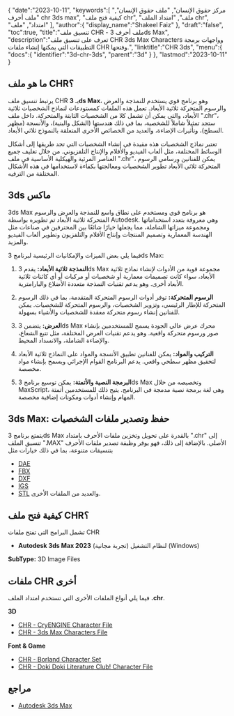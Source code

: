 {
   "date":"2023-10-11",
   "keywords":[
"مركز حقوق الإنسان",
       "ملف حقوق الإنسان",
       "ملف أحرف chr 3ds max",
       "كيفية فتح ملف chr",
       "ملف",
       "امتداد الملف chr",
       "امتداد",
       "ملف"
   ],
   "author":{
      "display_name":"Shakeel Faiz"
   },
   "draft":"false",
   "toc":true,
   "title":"تنسيق ملف CHR - ملف أحرف 3ds Max",
   "description":"تعرف على تنسيق ملف CHR 3ds Max Characters وواجهات برمجة التطبيقات التي يمكنها إنشاء ملفات CHR وفتحها.",
   "linktitle":"CHR 3ds",
   "menu":{
      "docs":{
         "identifier":"3d-chr-3ds",
         "parent":"3d"
      }
   },
   "lastmod":"2023-10-11"
}

## ما هو ملف CHR؟

يرتبط تنسيق ملف CHR بـ **3ds Max**، وهو برنامج قوي يستخدم للنمذجة والعرض والرسوم المتحركة ثلاثية الأبعاد. تعمل هذه الملفات كمستودعات لنماذج الشخصيات ثلاثية الأبعاد، والتي يمكن أن تشمل كلا من الشخصيات الثابتة والمتحركة. داخل ملف ".chr"، ستجد تمثيلاً شاملاً للشخصية، بما في ذلك هندستها (الشكل والبنية)، والأنسجة (مظهر السطح)، وتأثيرات الإضاءة، والعديد من الخصائص الأخرى المتعلقة بالنموذج ثلاثي الأبعاد.

تعتبر نماذج الشخصيات هذه مفيدة في إنشاء الشخصيات التي تجد طريقها إلى أشكال الوسائط المختلفة، مثل ألعاب الفيديو والأفلام والإنتاج التلفزيوني. من خلال تغليف جميع العناصر المرئية والهيكلية الأساسية في ملف ".chr"، يمكن للفنانين ورسامي الرسوم المتحركة ثلاثي الأبعاد تطوير الشخصيات ومعالجتها بكفاءة لاستخدامها في هذه الأشكال المختلفة من الترفيه.

## 3ds ماكس

3ds Max هو برنامج قوي ومستخدم على نطاق واسع للنمذجة والعرض والرسوم المتحركة ثلاثية الأبعاد تم تطويره بواسطة Autodesk. وهي معروفة بتعدد استخداماتها ومجموعة ميزاتها الشاملة، مما يجعلها خيارًا شائعًا بين المحترفين في صناعات مثل الهندسة المعمارية وتصميم المنتجات وإنتاج الأفلام والتلفزيون وتطوير ألعاب الفيديو والمزيد.

فيما يلي بعض الميزات والإمكانيات الرئيسية لبرنامج 3ds Max:

1. **النمذجة ثلاثية الأبعاد:** يقدم 3ds Max مجموعة قوية من الأدوات لإنشاء نماذج ثلاثية الأبعاد، سواء كانت تصميمات معمارية أو شخصيات أو مركبات أو أي كائنات ثلاثية الأبعاد أخرى. وهو يدعم تقنيات النمذجة متعددة الأضلاع والبارامترية.
    
2. **الرسوم المتحركة:** توفر أدوات الرسوم المتحركة المتقدمة، بما في ذلك الرسوم المتحركة للإطار الرئيسي، وتزوير الشخصيات، والرسوم المتحركة للشخصيات. يمكن للفنانين إنشاء رسوم متحركة معقدة للشخصيات والأشياء بسهولة.
    
3. **العرض:** يتضمن 3ds Max محرك عرض عالي الجودة يسمح للمستخدمين بإنشاء صور ورسوم متحركة واقعية. وهو يدعم تقنيات العرض المختلفة، مثل تتبع الشعاع، والإضاءة الشاملة، والانسداد المحيط.
    
4. **التركيب والمواد:** يمكن للفنانين تطبيق الأنسجة والمواد على النماذج ثلاثية الأبعاد لتحقيق مظهر سطحي واقعي. يدعم البرنامج القوام الإجرائي ويسمح بإنشاء مواد مخصصة.
       
5. **البرمجة النصية والأتمتة:** يمكن توسيع برنامج 3ds Max وتخصيصه من خلال MaxScript، وهي لغة برمجة نصية مدمجة في البرنامج. يتيح ذلك للمستخدمين أتمتة المهام وإنشاء أدوات ومكونات إضافية مخصصة.

## 3ds Max: حفظ وتصدير ملفات الشخصيات

يتمتع برنامج 3ds Max بالقدرة على تحويل وتخزين ملفات الأحرف بامتداد ".chr" إلى تنسيق الملف ".MAX" الأصلي. بالإضافة إلى ذلك، فهو يوفر وظيفة تصدير ملفات الأحرف بتنسيقات متنوعة، بما في ذلك خيارات مثل

- [DAE](/3d/dae/)
- [FBX](/3d/fbx/)
- [DXF](/cad/dxf/)
- [IGS](/cad/igs/)
- [STL](/cad/stl/) والعديد من الملفات الأخرى.

## كيفية فتح ملف CHR؟

تشمل البرامج التي تفتح ملفات CHR

- **Autodesk 3ds Max 2023** (تجربة مجانية) لنظام التشغيل (Windows)

**SubType:** 3D Image Files

## ملفات CHR أخرى

فيما يلي أنواع الملفات الأخرى التي تستخدم امتداد الملف **.chr**.

**3D**
- [CHR - CryENGINE Character File](/3d/chr-cryengine/)
- [CHR - 3ds Max Characters File](/3d/chr-3ds/)

**Font & Game**
- [CHR - Borland Character Set](/font/chr/)
- [CHR - Doki Doki Literature Club! Character File](/game/chr-doki/)

## مراجع
* [Autodesk 3ds Max](https://en.wikipedia.org/wiki/Autodesk_3ds_Max)